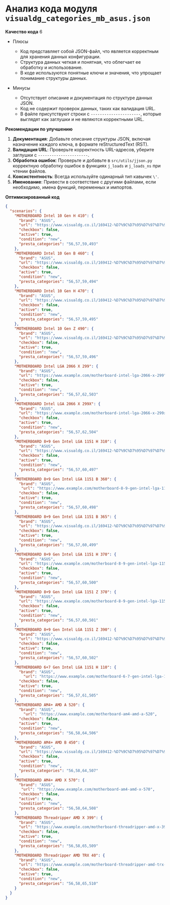 # Анализ кода модуля `visualdg_categories_mb_asus.json`

**Качество кода**
6
-  Плюсы
    - Код представляет собой JSON-файл, что является корректным для хранения данных конфигурации.
    - Структура данных четкая и понятная, что облегчает ее обработку и использование.
    - В коде используются понятные ключи и значения, что упрощает понимание структуры данных.

-  Минусы
    - Отсутствует описание и документация по структуре данных JSON.
    - Код не содержит проверок данных, таких как валидация URL.
    - В файле присутствуют строки с `----------------------`, которые выглядят как заглушки и не являются корректными URL.

**Рекомендации по улучшению**

1.  **Документация**: Добавьте описание структуры JSON, включая назначение каждого ключа, в формате reStructuredText (RST).
2.  **Валидация URL**: Проверьте корректность URL-адресов, уберите заглушки с `----------------------`.
3.  **Обработка ошибок**: Проверьте и добавьте в `src/utils/jjson.py` корректную обработку ошибок в функциях `j_loads` и `j_loads_ns` при чтении файлов.
4.  **Консистентность**: Всегда используйте одинарный тип кавычек `\'`.
5.  **Именование**: Привести в соответствие с другими файлами, если необходимо, имена функций, переменных и импортов.

**Оптимизированный код**

```json
{
  "scenarios": {
    "MOTHERBOARD Intel 10 Gen H 410": {
      "brand": "ASUS",
      "url": "https://www.visualdg.co.il/169412-%D7%9C%D7%95%D7%97%D7%95%D7%AA-%D7%90%D7%9D-ASUS/267795",
      "checkbox": false,
      "active": true,
      "condition": "new",
      "presta_categories": "56,57,59,493"
    },
    "MOTHERBOARD Intel 10 Gen B 460": {
      "brand": "ASUS",
      "url": "https://www.visualdg.co.il/169412-%D7%9C%D7%95%D7%97%D7%95%D7%AA-%D7%90%D7%9D-ASUS/267797",
      "checkbox": false,
      "active": true,
      "condition": "new",
      "presta_categories": "56,57,59,494"
    },
    "MOTHERBOARD Intel 10 Gen H 470": {
      "brand": "ASUS",
      "url": "https://www.visualdg.co.il/169412-%D7%9C%D7%95%D7%97%D7%95%D7%AA-%D7%90%D7%9D-ASUS/267798",
      "checkbox": false,
      "active": true,
      "condition": "new",
      "presta_categories": "56,57,59,495"
    },
    "MOTHERBOARD Intel 10 Gen Z 490": {
      "brand": "ASUS",
      "url": "https://www.visualdg.co.il/169412-%D7%9C%D7%95%D7%97%D7%95%D7%AA-%D7%90%D7%9D-ASUS/267800",
      "checkbox": false,
      "active": true,
      "condition": "new",
      "presta_categories": "56,57,59,496"
    },
    "MOTHERBOARD Intel LGA 2066 X 299": {
      "brand": "ASUS",
      "url": "https://www.example.com/motherboard-intel-lga-2066-x-299",
      "checkbox": false,
      "active": true,
      "condition": "new",
      "presta_categories": "56,57,62,503"
    },
    "MOTHERBOARD Intel LGA 2066 X 299X": {
      "brand": "ASUS",
      "url": "https://www.example.com/motherboard-intel-lga-2066-x-299x",
      "checkbox": false,
      "active": true,
      "condition": "new",
      "presta_categories": "56,57,62,504"
    },
    "MOTHERBOARD 8+9 Gen Intel LGA 1151 H 310": {
      "brand": "ASUS",
      "url": "https://www.visualdg.co.il/169412-%D7%9C%D7%95%D7%97%D7%95%D7%AA-%D7%90%D7%9D-ASUS/266953",
      "checkbox": false,
      "active": true,
      "condition": "new",
      "presta_categories": "56,57,60,497"
    },
    "MOTHERBOARD 8+9 Gen Intel LGA 1151 B 360": {
      "brand": "ASUS",
       "url": "https://www.example.com/motherboard-8-9-gen-intel-lga-1151-b-360",
      "checkbox": false,
      "active": true,
      "condition": "new",
      "presta_categories": "56,57,60,498"
    },
    "MOTHERBOARD 8+9 Gen Intel LGA 1151 B 365": {
      "brand": "ASUS",
      "url": "https://www.visualdg.co.il/169412-%D7%9C%D7%95%D7%97%D7%95%D7%AA-%D7%90%D7%9D-ASUS/267796",
      "checkbox": false,
      "active": true,
      "condition": "new",
      "presta_categories": "56,57,60,499"
    },
    "MOTHERBOARD 8+9 Gen Intel LGA 1151 H 370": {
      "brand": "ASUS",
      "url": "https://www.example.com/motherboard-8-9-gen-intel-lga-1151-h-370",
      "checkbox": false,
      "active": true,
      "condition": "new",
      "presta_categories": "56,57,60,500"
    },
    "MOTHERBOARD 8+9 Gen Intel LGA 1151 Z 370": {
      "brand": "ASUS",
      "url": "https://www.example.com/motherboard-8-9-gen-intel-lga-1151-z-370",
      "checkbox": false,
      "active": true,
      "condition": "new",
      "presta_categories": "56,57,60,501"
    },
    "MOTHERBOARD 8+9 Gen Intel LGA 1151 Z 390": {
      "brand": "ASUS",
      "url": "https://www.visualdg.co.il/169412-%D7%9C%D7%95%D7%97%D7%95%D7%AA-%D7%90%D7%9D-ASUS/267799",
      "checkbox": false,
      "active": true,
      "condition": "new",
      "presta_categories": "56,57,60,502"
    },
    "MOTHERBOARD 6+7 Gen Intel LGA 1151 H 110": {
      "brand": "ASUS",
        "url": "https://www.example.com/motherboard-6-7-gen-intel-lga-1151-h-110",
      "checkbox": false,
      "active": true,
      "condition": "new",
      "presta_categories": "56,57,61,505"
    },
    "MOTHERBOARD AM4+ AMD A 520": {
      "brand": "ASUS",
        "url": "https://www.example.com/motherboard-am4-amd-a-520",
      "checkbox": false,
      "active": true,
      "condition": "new",
      "presta_categories": "56,58,64,506"
    },
    "MOTHERBOARD AM4+ AMD B 450": {
      "brand": "ASUS",
      "url": "https://www.visualdg.co.il/169412-%D7%9C%D7%95%D7%97%D7%95%D7%AA-%D7%90%D7%9D-ASUS/252486",
      "checkbox": false,
      "active": true,
      "condition": "new",
      "presta_categories": "56,58,64,507"
    },
    "MOTHERBOARD AM4+ AMD X 570": {
      "brand": "ASUS",
       "url": "https://www.example.com/motherboard-am4-amd-x-570",
      "checkbox": false,
      "active": true,
      "condition": "new",
      "presta_categories": "56,58,64,508"
    },
    "MOTHERBOARD Threadripper AMD X 399": {
      "brand": "ASUS",
      "url": "https://www.example.com/motherboard-threadripper-amd-x-399",
      "checkbox": false,
      "active": true,
      "condition": "new",
      "presta_categories": "56,58,65,509"
    },
    "MOTHERBOARD Threadripper AMD TRX 40": {
      "brand": "ASUS",
      "url": "https://www.example.com/motherboard-threadripper-amd-trx-40",
      "checkbox": false,
      "active": true,
      "condition": "new",
      "presta_categories": "56,58,65,510"
    }
  }
}
```